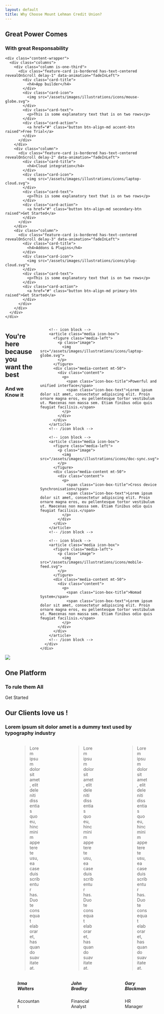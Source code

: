 ```yaml
---
layout: default
title: Why Choose Mount Lehman Credit Union?
---
```

<section class="section section-feature-grey is-medium">
  <div class="container">
    <div class="title-wrapper has-text-centered">
      <h2 class="title is-2">Great Power Comes </h2>
      <h3 class="subtitle is-5 is-muted">With great Responsability</h3>
      <div class="divider is-centered"></div>
    </div>
    
    <div class="content-wrapper">
      <div class="columns">
        <div class="column is-one-third">
          <div class="feature-card is-bordered has-text-centered revealOnScroll delay-1" data-animation="fadeInLeft">
            <div class="card-title">
              <h4>App builder</h4>
            </div>
            <div class="card-icon">
              <img src="/assets/images/illustrations/icons/mouse-globe.svg">
            </div>
            <div class="card-text">
              <p>This is some explanatory text that is on two rows</p>
            </div>
            <div class="card-action">
              <a href="#" class="button btn-align-md accent-btn raised">Free Trial</a>
            </div>
          </div>
        </div>
        <div class="column">
          <div class="feature-card is-bordered has-text-centered revealOnScroll delay-2" data-animation="fadeInLeft">
            <div class="card-title">
              <h4>Cloud integration</h4>
            </div>
            <div class="card-icon">
              <img src="/assets/images/illustrations/icons/laptop-cloud.svg">
            </div>
            <div class="card-text">
              <p>This is some explanatory text that is on two rows</p>
            </div>
            <div class="card-action">
              <a href="#" class="button btn-align-md secondary-btn raised">Get Started</a>
            </div>
          </div>
        </div>
        <div class="column">
          <div class="feature-card is-bordered has-text-centered revealOnScroll delay-3" data-animation="fadeInLeft">
            <div class="card-title">
              <h4>Addons & Plugins</h4>
            </div>
            <div class="card-icon">
              <img src="/assets/images/illustrations/icons/plug-cloud.svg">
            </div>
            <div class="card-text">
              <p>This is some explanatory text that is on two rows</p>
            </div>
            <div class="card-action">
              <a href="#" class="button btn-align-md primary-btn raised">Get Started</a>
            </div>
          </div>
        </div>
      </div>
    </div>
  </div>
</section>

<section class="section is-medium">
  <div class="container">
    <div class="columns">
      <div class="column is-centered-tablet-portrait">
        <h1 class="title section-title">You're here because you want the best</h1>
        <h3 class="subtitle is-5 is-muted">And we Know it</h3>
        <div class="divider"></div>
      </div>
      <div class="column is-7 mt-60">
        
        <!-- icon block -->
        <article class="media icon-box">
          <figure class="media-left">
            <p class="image">
              <img src="/assets/images/illustrations/icons/laptop-globe.svg">
            </p>
          </figure>
          <div class="media-content mt-50">
            <div class="content">
              <p>
                <span class="icon-box-title">Powerful and unified interface</span>
                <span class="icon-box-text">Lorem ipsum dolor sit amet, consectetur adipiscing elit. Proin ornare magna eros, eu pellentesque tortor vestibulum ut. Maecenas non massa sem. Etiam finibus odio quis feugiat facilisis.</span>
              </p>
            </div>
          </div>
        </article>
        <!-- /icon block -->
        
        <!-- icon block -->
        <article class="media icon-box">
          <figure class="media-left">
            <p class="image">
              <img src="/assets/images/illustrations/icons/doc-sync.svg">
            </p>
          </figure>
          <div class="media-content mt-50">
            <div class="content">
              <p>
                <span class="icon-box-title">Cross device Synchronisation</span>
                <span class="icon-box-text">Lorem ipsum dolor sit amet, consectetur adipiscing elit. Proin ornare magna eros, eu pellentesque tortor vestibulum ut. Maecenas non massa sem. Etiam finibus odio quis feugiat facilisis.</span>
              </p>
            </div>
          </div>
        </article>
        <!-- /icon block -->
        
        <!-- icon block -->
        <article class="media icon-box">
          <figure class="media-left">
            <p class="image">
              <img src="/assets/images/illustrations/icons/mobile-feed.svg">
            </p>
          </figure>
          <div class="media-content mt-50">
            <div class="content">
              <p>
                <span class="icon-box-title">Nomad System</span>
                <span class="icon-box-text">Lorem ipsum dolor sit amet, consectetur adipiscing elit. Proin ornare magna eros, eu pellentesque tortor vestibulum ut. Maecenas non massa sem. Etiam finibus odio quis feugiat facilisis.</span>
              </p>
            </div>
          </div>
        </article>
        <!-- /icon block -->
      </div>
    </div>
  </div>
</section>

<section class="section section-feature-grey is-medium">
  <div class="container">
    <div class="columns">
      <div class="column is-10 is-offset-1">
        <div class="has-text-centered">
          <img class="pushed-image" src="/assets/images/illustrations/mockups/app-mockup.png">
        </div>
      </div>
    </div>
    <div class="title-wrapper has-text-centered">
      <h2 class="title is-2">One Platform</h2>
      <h3 class="subtitle is-5 is-muted">To rule them All</h3>
    </div>
    <p class="has-text-centered mt-20">
      <a class="button cta is-large rounded secondary-btn raised">
        Get Started
      </a>
    </p>
  </div>
</section>

<section class="section is-medium section-secondary">
  <div class="container">
    <div class="title-wrapper has-text-centered">
      <h2 class="title is-2 light-text is-spaced">Our Clients love us !</h2>
      <h3 class="subtitle is-5 light-text">Lorem ipsum sit dolor amet is a dummy text used by typography industry </h3>
    </div>
    <div class="content-wrapper">
      <div class="columns is-vcentered">
        <div class="column is-4">
          <figure class="testimonial">
            <blockquote>
              Lorem ipsum dolor sit amet, elit deleniti dissentias quo eu, hinc minim appetere te usu, ea case duis scribentur has. Duo te consequat elaboraret, has quando suavitate at.
            </blockquote>
            <div class="author">
              <img src="/assets/images/illustrations/faces/1.png" alt=""/>
              <h5>Irma Walters</h5><span>Accountant</span>
            </div>
          </figure>
        </div>
        <div class="column is-4">
          <figure class="testimonial">
            <blockquote>
              Lorem ipsum dolor sit amet, elit deleniti dissentias quo eu, hinc minim appetere te usu, ea case duis scribentur has. Duo te consequat elaboraret, has quando suavitate at.
            </blockquote>
            <div class="author">
              <img src="/assets/images/illustrations/faces/2.png" alt=""/>
              <h5>John Bradley</h5><span>Financial Analyst</span>
            </div>
          </figure>
        </div>
        <div class="column is-4">
          <figure class="testimonial">
            <blockquote>
              Lorem ipsum dolor sit amet, elit deleniti dissentias quo eu, hinc minim appetere te usu, ea case duis scribentur has. Duo te consequat elaboraret, has quando suavitate at.
            </blockquote>
            <div class="author">
              <img src="/assets/images/illustrations/faces/3.png" alt=""/>
              <h5>Gary Blackman</h5><span>HR Manager</span>
            </div>
          </figure>
        </div>
      </div>
    </div>
  </div>
</section>
